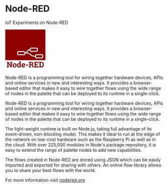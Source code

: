 # Node-RED
IoT Experiments on Node-RED

![Node-RED icon](https://github.com/pranavkhatale/Node-RED/blob/main/Node-RED%20icon.png)


Node-RED is a programming tool for wiring together hardware devices, APIs and online services in new and interesting ways. It provides a browser-based editor that makes it easy to wire together flows using the wide range of nodes in the palette that can be deployed to its runtime in a single-click.

Node-RED is a programming tool for wiring together hardware devices, APIs and online services in new and interesting ways. It provides a browser-based editor that makes it easy to wire together flows using the wide range of nodes in the palette that can be deployed to its runtime in a single-click.

The light-weight runtime is built on Node.js, taking full advantage of its event-driven, non-blocking model. This makes it ideal to run at the edge of the network on low-cost hardware such as the Raspberry Pi as well as in the cloud. With over 225,000 modules in Node's package repository, it is easy to extend the range of palette nodes to add new capabilities.

The flows created in Node-RED are stored using JSON which can be easily imported and exported for sharing with others. An online flow library allows you to share your best flows with the world.

For more information visit [nodered.org](https://nodered.org/)
